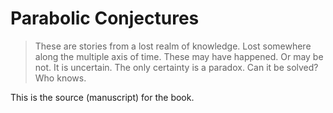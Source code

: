 # Parabolic Conjectures

> These are stories from a lost realm of knowledge. Lost somewhere along the multiple axis of time. These may have happened. Or may be not. It is uncertain. The only certainty is a paradox. Can it be solved? Who knows.

This is the source (manuscript) for the book.
